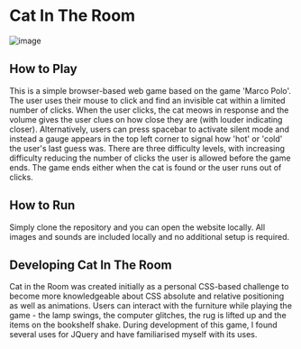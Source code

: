 # Cat In The Room 
![image](https://github.com/user-attachments/assets/a5b51e58-3e84-4e38-91ca-e11313231d84)

## How to Play 
This is a simple browser-based web game based on the game 'Marco Polo'.
The user uses their mouse to click and find an invisible cat within a limited number of clicks.
When the user clicks, the cat meows in response and the volume gives the user clues on how close they are (with louder indicating closer).
Alternatively, users can press spacebar to activate silent mode and instead a gauge appears in the top left corner to signal how 'hot' or 'cold' the user's last guess was. 
There are three difficulty levels, with increasing difficulty reducing the number of clicks the user is allowed before the game ends. 
The game ends either when the cat is found or the user runs out of clicks. 

## How to Run
Simply clone the repository and you can open the website locally. All images and sounds are included locally and no additional setup is required. 

## Developing Cat In The Room
Cat in the Room was created initially as a personal CSS-based challenge to become more knowledgeable about CSS absolute and relative positioning as well as animations.
Users can interact with the furniture while playing the game - the lamp swings, the computer glitches, the rug is lifted up and the items on the bookshelf shake. 
During development of this game, I found several uses for JQuery and have familiarised myself with its uses.
